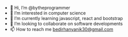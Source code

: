 - 👋 Hi, I’m @bytheprogrammer
- 👀 I’m interested in computer science 
- 🌱 I’m currently learning javascript, react and bootstrap
- 💞️ I’m looking to collaborate on software developments
- 📫 How to reach me bedirhanyanik30@gmail.com

<!---
bytheprogrammer/bytheprogrammer is a ✨ special ✨ repository because its `README.md` (this file) appears on your GitHub profile.
You can click the Preview link to take a look at your changes.
--->

